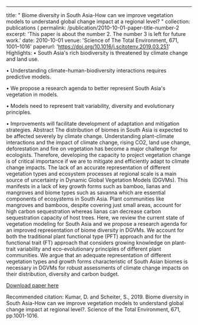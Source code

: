 ---
title: " Biome diversity in South Asia-How can we improve vegetation models to understand global change impact at a regional level? "
collection: publications (
permalink: /publication/2010-10-01-paper-title-number-2
excerpt: 'This paper is about the number 2. The number 3 is left for future work.'
date: 2010-10-01
venue: 'Science of The Total Environment, 671, 1001–1016'
paperurl: 'https://doi.org/10.1016/j.scitotenv.2019.03.251'
 Highlights:
• South Asia's rich biodiversity is threatened by climate change and land use.

• Understanding climate-human-biodiversity interactions requires predictive models.

• We propose a research agenda to better represent South Asia's vegetation in models.

• Models need to represent trait variability, diversity and evolutionary principles.

• Improvements will facilitate development of adaptation and mitigation strategies.
Abstract
The distribution of biomes in South Asia is expected to be affected severely by climate change. Understanding plant-climate interactions and the impact of climate change, rising CO2, land use change, deforestation and fire on vegetation has become a major challenge for ecologists. Therefore, developing the capacity to project vegetation change is of critical importance if we are to mitigate and efficiently adapt to climate change impacts. The lack of an accurate representation of different vegetation types and ecosystem processes at regional scale is a main source of uncertainty in Dynamic Global Vegetation Models (DGVMs). This manifests in a lack of key growth forms such as bamboo, lianas and mangroves and biome types such as savanna which are essential components of ecosystems in South Asia. Plant communities like mangroves and bamboos, despite covering just small areas, account for high carbon sequestration whereas lianas can decrease carbon sequestration capacity of host trees. Here, we review the current state of vegetation modeling for South Asia and we propose a research agenda for an improved representation of biome diversity in DGVMs. We account for both the traditional plant functional type (PFT) approach and for the functional trait (FT) approach that considers growing knowledge on plant-trait variability and eco-evolutionary principles of different plant communities. We argue that an adequate representation of different vegetation types and growth forms characteristic of South Asian biomes is necessary in DGVMs for robust assessments of climate change impacts on their distribution, diversity and carbon budget.

[Download paper here](http://academicpages.github.io/files/paper2.pdf)

Recommended citation: Kumar, D. and Scheiter, S., 2019. Biome diversity in South Asia-How can we improve vegetation models to understand global change impact at regional level?. Science of the Total Environment, 671, pp.1001-1016.
